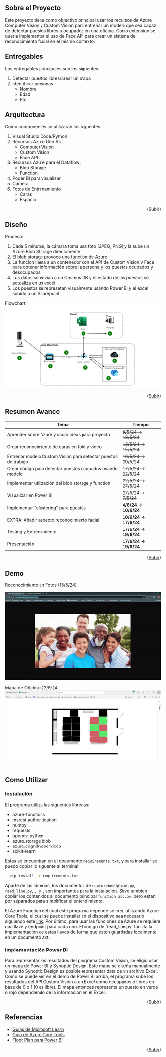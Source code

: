 <a name="readme-top"></a>

## Sobre el Proyecto

Este proyecto tiene como objectivo principal usar los recursos de Azure Computer Vision y Custom Vision para entrenar un modelo que sea capaz de detectar puestos libres u ocupados en una oficina. Como extension se queria implementar el uso de Face API para crear un sistema de reconocimiento facial en el mismo contexto.

## Entregables

Los entregables principales son los siguentes:
1. Detectar puestos libres/crear un mapa
2. Identificar personas
   - Nombre
   - Edad
   - Etc.

## Arquitectura

Como componentes se utilizaran los siguentes:
1. Visual Studio Code/Python
2. Recursos Azure Gen AI:
   - Computer Vision
   - Custom Vision
   - Face API
4. Recursos Azure para el Dataflow:
   - Blob Storage
   - Function
6. Poqer BI para visualizar
7. Camera
8. Fotos de Entrenamiento
   - Caras
   - Espacio

<p align="right">(<a href="#readme-top">Subir</a>)</p>

## Diseño
Proceso:
1. Cada 5 minutos, la cámara toma una foto (JPEG, PNG) y la sube un Azure Blob Storage directamente
2. El blob storage provoca una function de Azure
3. La funcion llama a un contenedor con el API de Custom Vision y Face para obtener información sobre la persona y los puestos ocupados y desocupados
4. Los datos se envian a un Cosmos DB y el estado de los puestos se actualiza en un excel
5. Los puestos se represetan visualmente usando Power BI y el excel subido a un Sharepoint

Flowchart:
![](https://github.com/pablosabaterlp/ProyectoPractica/blob/9a43a92e3e215551bd4426be3499da2850820327/FaceRecognitionAzure/Extra/DataFlowFinal.png)

<p align="right">(<a href="#readme-top">Subir</a>)</p>

## Resumen Avance

|    Tema       | Tiempo |
| ------------- | ------------- |
| Aprender sobre Azure y sacar ideas para proyecto | ~~8/5/24 -> 13/5/24~~ |
| Crear reconocimiento de caras en foto y video | ~~13/5/24 -> 15/5/24~~ |
| Entrenar modelo Custom Vision para detectar puestos de trabajo | ~~16/5/24 -> 20/5/24~~ |
| Crear código para detectar puestos ocupados usando modelo | ~~17/5/24 -> 22/5/24~~ |
| Implementar utilización del blob storage y function | ~~22/5/24 -> 27/5/24~~ |
| Visualizar en Power BI | ~~27/5/24 -> 7/5/24~~ |
| Implementar "clustering" para puestos | **4/6/24 -> 10/6/24** |
| EXTRA: Añadir aspecto reconocimiento facial | **10/6/24 -> 17/6/24** |
| Testing y Entrenamiento | **17/6/24 -> 19/6/24** |
| Presentación | **17/6/24 -> 19/6/24** |

<p align="right">(<a href="#readme-top">Subir</a>)</p>

## Demo

Reconocimiento en Fotos (15/5/24)

![](https://github.com/pablosabaterlp/ProyectoPractica/blob/866d609e9bd3f5f5792336910f7601ea52951a56/FaceRecognitionAzure/Extra/demo.gif)

Mapa de Oficina (27/5/24
![](https://github.com/pablosabaterlp/ProyectoPractica/blob/c7ccb23e826f95186ccb5b2da5cfe84e92964530/FaceRecognitionAzure/Extra/Mapa%20de%20Oficina.png)

## Como Utilizar
### Instalación
El programa utiliza las siguentes librerias:
* azure-functions
* msrest.authentication
* numpy
* requests
* opencv-python
* azure.storage.blob
* azure.cognitiveservices
* scikit-learn

Estas se encuentran en el documento `requirements.txt`, y para installar se puedo copiar lo siguente al terminal:
 ```sh
   pip install -r requirements.txt
   ```
Aparte de las librerias, los documentos de `captureAndUpload.py`, `read_line.py`, ``, y ``, son importantes para la instalación. Sirve tambien copiar los contenidos al documento principal `function_app.py`, pero estan por separados para simplificar el entendimiento.

El Azure Function del cual este programa depende se creo utilizando Azure Core Tools, el cual se puede installar en el dispositivo sea necesario siguiendo este [link](https://learn.microsoft.com/en-us/azure/azure-functions/functions-run-local?tabs=macos%2Cisolated-process%2Cnode-v4%2Cpython-v2%2Chttp-trigger%2Ccontainer-apps&pivots=programming-language-python). Por último, para usar las funciones de Azure se requiere una llave y endpoint para cada uno. El codigo de 'read_line.py' facilita la implementacion de estas llaves de forma que esten guardadas localmente en un documento .txt.

### Implementación Power BI
Para representar los resultados del programa Custom Vision, se eligio usar un mapa de Power BI y Synoptic Design. Este mapa se diseña manualmente y usando Synoptic Design es posible representar data de un archivo Excel. Como se puede ver en el demo de Power BI arriba, el programa sube los resultados del API Custom Vision a un Excel como occupados o libres en base de 0 o 1 (0 es libre). El mapa entonces representa un puesto en verde o rojo dependiendo de la información en el Excel.  

<p align="right">(<a href="#readme-top">Subir</a>)</p>

## Referencias
* [Guias de Microsoft Learn](https://learn.microsoft.com/en-us/azure/ai-services/computer-vision/)
* [Guia de Azure Core Tools](https://learn.microsoft.com/en-us/azure/azure-functions/functions-run-local?tabs=macos%2Cisolated-process%2Cnode-v4%2Cpython-v2%2Chttp-trigger%2Ccontainer-apps&pivots=programming-language-python)
* [Floor Plan para Power BI](https://www.youtube.com/watch?v=18UJYvl_c8s)

<p align="right">(<a href="#readme-top">Subir</a>)</p>




